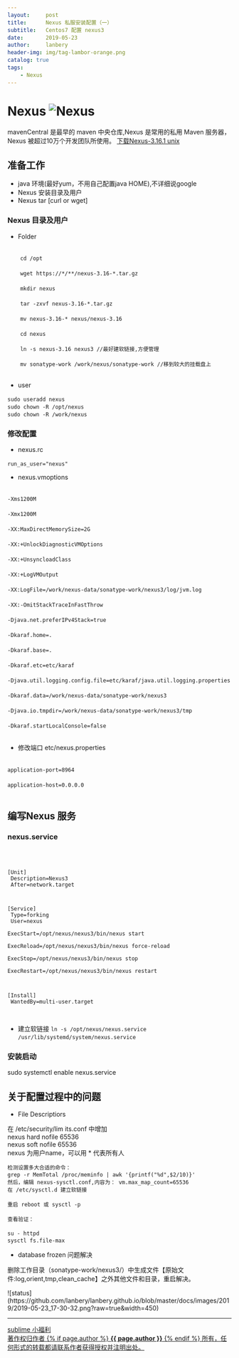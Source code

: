 ```yaml
---
layout:     post
title:      Nexus 私服安装配置（一）
subtitle:   Centos7 配置 nexus3
date:       2019-05-23
author:     lanbery
header-img: img/tag-lambor-orange.png
catalog: true
tags:
    - Nexus	
---
```


# Nexus ![Nexus](https://www.sonatype.com/hs-fs/hubfs/SON_logo_main@2x%20copy%20trimmed.png?width=165&name=SON_logo_main@2x%20copy%20trimmed.png)
<p class="section-indent">
mavenCentral 是最早的 maven 中央仓库,Nexus 是常用的私用 Maven 服务器， Nexus 被超过10万个开发团队所使用。
	<a href="https://sonatype-download.global.ssl.fastly.net/repository/repositoryManager/3/nexus-3.16.1-02-unix.tar.gz" >
	下载Nexus-3.16.1 unix
	</a>
</p>




## 准备工作
  - java 环境(最好yum，不用自己配置java HOME),不详细说google
  - Nexus 安装目录及用户
  - Nexus tar [curl or wget]
  
### Nexus 目录及用户
  - Folder

<code command>
	cd /opt <br />
	wget https://*/**/nexus-3.16-*.tar.gz	<br />
	mkdir nexus <br />
	tar -zxvf nexus-3.16-*.tar.gz  <br />
	mv nexus-3.16-* nexus/nexus-3.16  <br />
	cd nexus  <br />
	ln -s nexus-3.16 nexus3 //最好建软链接,方便管理  <br />
	mv sonatype-work /work/nexus/sonatype-work //移到较大的挂载盘上  <br />
</code>  

  - user

`sudo useradd nexus`<br />
`sudo chown -R /opt/nexus`<br />
`sudo chown -R /work/nexus`<br />


### 修改配置 
  - nexus.rc

` run_as_user="nexus" ` 

  - nexus.vmoptions

<code>
-Xms1200M<br />
-Xmx1200M<br />
-XX:MaxDirectMemorySize=2G<br />
-XX:+UnlockDiagnosticVMOptions<br />
-XX:+UnsyncloadClass<br />
-XX:+LogVMOutput<br />
-XX:LogFile=/work/nexus-data/sonatype-work/nexus3/log/jvm.log<br />
-XX:-OmitStackTraceInFastThrow<br />
-Djava.net.preferIPv4Stack=true<br />
-Dkaraf.home=.<br />
-Dkaraf.base=.<br />
-Dkaraf.etc=etc/karaf<br />
-Djava.util.logging.config.file=etc/karaf/java.util.logging.properties<br />
-Dkaraf.data=/work/nexus-data/sonatype-work/nexus3<br />
-Djava.io.tmpdir=/work/nexus-data/sonatype-work/nexus3/tmp<br />
-Dkaraf.startLocalConsole=false	<br />
</code> 

  - 修改端口 etc/nexus.properties

<code>
application-port=8964<br />
application-host=0.0.0.0<br />
</code>  

## 编写Nexus 服务
### nexus.service

<code>

[Unit]<br/>
Description=Nexus3<br/>
After=network.target<br/>

[Service]<br/>
Type=forking<br/>
User=nexus<br/>
ExecStart=/opt/nexus/nexus3/bin/nexus start<br />
ExecReload=/opt/nexus/nexus3/bin/nexus force-reload<br />
ExecStop=/opt/nexus/nexus3/bin/nexus stop<br />
ExecRestart=/opt/nexus/nexus3/bin/nexus restart<br />

[Install]<br />
WantedBy=multi-user.target<br/>

</code>

  - 建立软链接 
`ln -s /opt/nexus/nexus.service /usr/lib/systemd/system/nexus.service`

### 安装启动

  sudo systemctl enable nexus.service



## 关于配置过程中的问题
 - File Descriptiors

<p class="section-indent">
	在 /etc/security/lim	its.conf 中增加<br>
    nexus	hard nofile 65536 <br>	
    nexus   soft nofile 65536 <br>
    nexus 为用户name，可以用 * 代表所有人
</p>

	检测设置多大合适的命令：
	grep -r MemTotal /proc/meminfo | awk '{printf("%d",$2/10)}'
	然后，编辑 nexus-sysctl.conf,内容为： vm.max_map_count=65536
	在 /etc/sysctl.d 建立软链接

	重启 reboot 或 sysctl -p

	查看验证：

	su - httpd
	sysctl fs.file-max

  - database frozen 问题解决

<p >
   删除工作目录（sonatype-work/nexus3/）中生成文件【原始文件:log,orient,tmp,clean_cache】之外其他文件和目录，重启解决。
</p>  
![status](https://github.com/lanbery/lanbery.github.io/blob/master/docs/images/2019/2019-05-23_17-30-32.png?raw=true&width=450)

<hr/>

<html>
<a href="https://blog.csdn.net/qq_26975307/article/details/89173409">sublime 小福利</a>

<div class="col-lg-8 col-lg-offset-3 col-md-10 col-md-offset-1">
	<div class="pull-right">
		<a href="https://lanbery.github.io/about" target="self" class="copyright-link">
			著作权归作者
			{% if page.author %}
<strong>{{ page.author }}</strong>
			{% endif %}
			所有，任何形式的转载都请联系作者获得授权并注明出处。
		</a>
	</div>
</div>
</html>